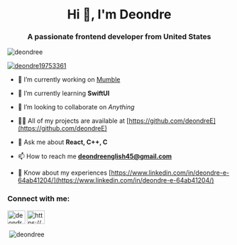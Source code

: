 <h1 align="center">Hi 👋, I'm Deondre</h1>
<h3 align="center">A passionate frontend developer from United States</h3>

<p align="left"> <img src="https://komarev.com/ghpvc/?username=deondree&label=Profile%20views&color=0e75b6&style=flat" alt="deondree" /> </p>

<p align="left"> <a href="https://twitter.com/deondre19753361" target="blank"><img src="https://img.shields.io/twitter/follow/deondre19753361?logo=twitter&style=for-the-badge" alt="deondre19753361" /></a> </p>

- 🔭 I’m currently working on [Mumble](https://github.com/Mumble-Tech/Mumble)

- 🌱 I’m currently learning **SwiftUI**

- 👯 I’m looking to collaborate on _Anything_

- 👨‍💻 All of my projects are available at [https://github.com/deondreE](https://github.com/deondreE)

- 💬 Ask me about **React, C++, C**

- 📫 How to reach me **deondreenglish45@gmail.com**

- 📄 Know about my experiences [https://www.linkedin.com/in/deondre-e-64ab41204/](https://www.linkedin.com/in/deondre-e-64ab41204/)

<h3 align="left">Connect with me:</h3>
<p align="left">
<a href="https://twitter.com/deondre19753361" target="blank"><img align="center" src="https://raw.githubusercontent.com/rahuldkjain/github-profile-readme-generator/master/src/images/icons/Social/twitter.svg" alt="deondre19753361" height="30" width="40" /></a>
<a href="https://linkedin.com/in/https://www.linkedin.com/in/deondre-e-64ab41204/" target="blank"><img align="center" src="https://raw.githubusercontent.com/rahuldkjain/github-profile-readme-generator/master/src/images/icons/Social/linked-in-alt.svg" alt="https://www.linkedin.com/in/deondre-e-64ab41204/" height="30" width="40" /></a>
</p>

<p>&nbsp;<img align="center" src="https://github-readme-stats.vercel.app/api?username=deondree&show_icons=true&locale=en" alt="deondree" /></p>
